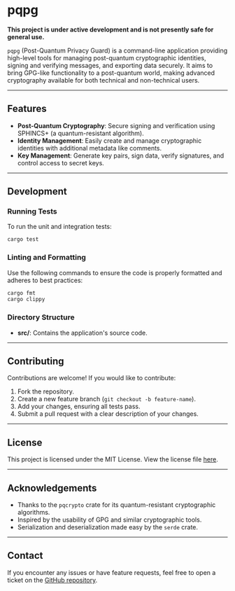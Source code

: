# pqpg

**This project is under active development and is not presently safe for general use.**

`pqpg` (Post-Quantum Privacy Guard) is a command-line application providing high-level tools for managing post-quantum
cryptographic identities, signing and verifying messages, and exporting data securely. It aims to bring GPG-like
functionality to a post-quantum world, making advanced cryptography available for both technical and non-technical
users.

---

## Features

- **Post-Quantum Cryptography**: Secure signing and verification using SPHINCS+ (a quantum-resistant algorithm).
- **Identity Management**: Easily create and manage cryptographic identities with additional metadata like comments.
- **Key Management**: Generate key pairs, sign data, verify signatures, and control access to secret keys.

---

## Development

### Running Tests

To run the unit and integration tests:

```sh
cargo test
```

### Linting and Formatting

Use the following commands to ensure the code is properly formatted and adheres to best practices:

```sh
cargo fmt
cargo clippy
```

### Directory Structure

- **src/**: Contains the application's source code.

---

## Contributing

Contributions are welcome! If you would like to contribute:

1. Fork the repository.
2. Create a new feature branch (`git checkout -b feature-name`).
3. Add your changes, ensuring all tests pass.
4. Submit a pull request with a clear description of your changes.

---

## License

This project is licensed under the MIT License. View the license file [here](LICENSE).

---

## Acknowledgements

- Thanks to the `pqcrypto` crate for its quantum-resistant cryptographic algorithms.
- Inspired by the usability of GPG and similar cryptographic tools.
- Serialization and deserialization made easy by the `serde` crate.

---

## Contact

If you encounter any issues or have feature requests, feel free to open a ticket on
the [GitHub repository](https://github.com/gwo0d/pqpg).
